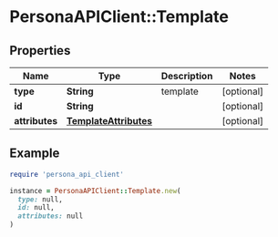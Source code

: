 # PersonaAPIClient::Template

## Properties

| Name | Type | Description | Notes |
| ---- | ---- | ----------- | ----- |
| **type** | **String** | template | [optional] |
| **id** | **String** |  | [optional] |
| **attributes** | [**TemplateAttributes**](TemplateAttributes.md) |  | [optional] |

## Example

```ruby
require 'persona_api_client'

instance = PersonaAPIClient::Template.new(
  type: null,
  id: null,
  attributes: null
)
```


